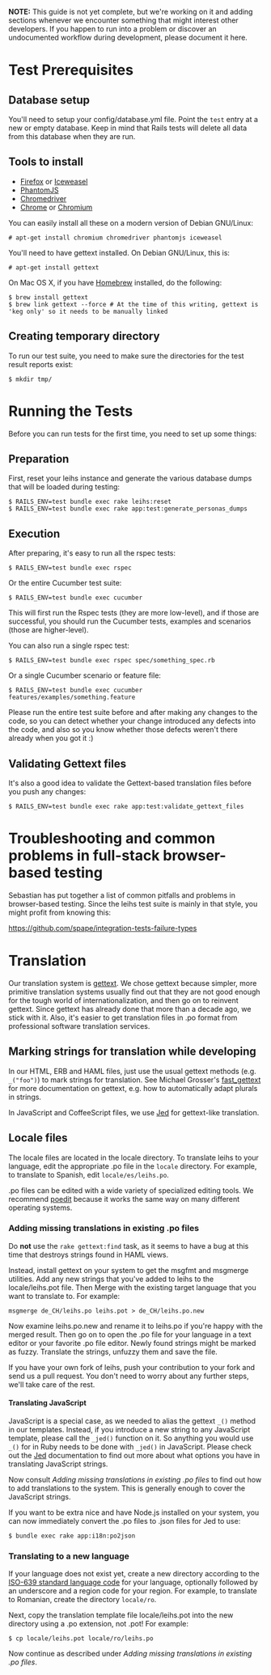 **NOTE:** This guide is not yet complete, but we're working on it and adding sections whenever we encounter something that might interest other developers. If you happen to run into a problem or discover an undocumented workflow during development, please document it here.


# Test Prerequisites

## Database setup

You'll need to setup your config/database.yml file. Point the ```test``` entry at a new or empty database. Keep in mind that Rails tests will delete all data from this database when they are run.

## Tools to install

* [Firefox](https://www.mozilla.org/firefox/) or [Iceweasel](http://www.geticeweasel.org/)
* [PhantomJS](http://phantomjs.org/)
* [Chromedriver](https://code.google.com/p/chromedriver/)
* [Chrome](https://www.google.com/intl/en/chrome/browser/) or [Chromium](http://www.chromium.org/Home)

You can easily install all these on a modern version of Debian GNU/Linux:

    # apt-get install chromium chromedriver phantomjs iceweasel

You'll need to have gettext installed. On Debian GNU/Linux, this is:

    # apt-get install gettext

On Mac OS X, if you have [Homebrew](http://brew.sh/) installed, do the following:

    $ brew install gettext
    $ brew link gettext --force # At the time of this writing, gettext is 'keg only' so it needs to be manually linked

## Creating temporary directory

To run our test suite, you need to make sure the directories for the test result reports exist:

    $ mkdir tmp/

# Running the Tests

Before you can run tests for the first time, you need to set up some things:

## Preparation

First, reset your leihs instance and generate the various database dumps that will be loaded during testing:

    $ RAILS_ENV=test bundle exec rake leihs:reset
    $ RAILS_ENV=test bundle exec rake app:test:generate_personas_dumps

## Execution

After preparing, it's easy to run all the rspec tests:

    $ RAILS_ENV=test bundle exec rspec

Or the entire Cucumber test suite:

    $ RAILS_ENV=test bundle exec cucumber

This will first run the Rspec tests (they are more low-level), and if those are successful, you should run the Cucumber tests, examples and scenarios (those are higher-level).

You can also run a single rspec test:

    $ RAILS_ENV=test bundle exec rspec spec/something_spec.rb

Or a single Cucumber scenario or feature file:

    $ RAILS_ENV=test bundle exec cucumber features/examples/something.feature

Please run the entire test suite before and after making any changes to the code, so you can detect whether your change introduced any defects into the code, and also so you know whether those defects weren't there already when you got it :)

## Validating Gettext files

It's also a good idea to validate the Gettext-based translation files before you push any changes:

    $ RAILS_ENV=test bundle exec rake app:test:validate_gettext_files

# Troubleshooting and common problems in full-stack browser-based testing

Sebastian has put together a list of common pitfalls and problems in browser-based testing. Since the leihs test suite is mainly in that style, you might profit from knowing this:

https://github.com/spape/integration-tests-failure-types

# Translation

Our translation system is [gettext](http://www.gnu.org/software/gettext/). We chose gettext because simpler, more primitive translation systems usually find out that they are not good enough for the tough world of internationalization, and then go on to reinvent gettext. Since gettext has already done that more than a decade ago, we stick with it. Also, it's easier to get translation files in .po format from professional software translation services.

## Marking strings for translation while developing

In our HTML, ERB and HAML files, just use the usual gettext methods (e.g. `_("foo")`) to mark strings for translation. See Michael Grosser's [fast_gettext](https://github.com/grosser/fast_gettext) for more documentation on gettext, e.g. how to automatically adapt plurals in strings.

In JavaScript and CoffeeScript files, we use [Jed](http://slexaxton.github.com/Jed/) for gettext-like translation.

## Locale files

The locale files are located in the locale directory. To translate leihs to your language, edit the appropriate .po file in the `locale` directory. For example, to translate to Spanish, edit `locale/es/leihs.po`.

.po files can be edited with a wide variety of specialized editing tools. We recommend [poedit](http://www.poedit.net/) because it works the same way on many different operating systems.

### Adding missing translations in existing .po files

Do **not** use the `rake gettext:find` task, as it seems to have a bug at this time that destroys strings found in HAML views.

Instead, install gettext on your system to get the msgfmt and msgmerge utilities. Add any new strings that you've added to leihs to the locale/leihs.pot file. Then Merge with the existing target language that you want to translate to. For example:

    msgmerge de_CH/leihs.po leihs.pot > de_CH/leihs.po.new

Now examine leihs.po.new and rename it to leihs.po if you're happy with the merged result. Then go on to open the .po file for your language in a text editor or your favorite .po file editor. Newly found strings might be marked as fuzzy. Translate the strings, unfuzzy them and save the file.

If you have your own fork of leihs, push your contribution to your fork and send us a pull request. You don't need to worry about any further steps, we'll take care of the rest. 

#### Translating JavaScript

JavaScript is a special case, as we needed to alias the gettext `_()` method in our templates. Instead, if you introduce a new string to any JavaScript template, please call the `_jed()` function on it. So anything you would use `_()` for in Ruby needs to be done with `_jed()` in JavaScript. Please check out the [Jed](http://slexaxton.github.com/Jed/) documentation to find out more about what options you have in translating JavaScript strings.

Now consult _Adding missing translations in existing .po files_ to find out how to add translations to the system. This is generally enough to cover the JavaScript strings.

If you want to be extra nice and have Node.js installed on your system, you can now immediately convert the .po files to .json files for Jed to use:

    $ bundle exec rake app:i18n:po2json

### Translating to a new language

If your language does not exist yet, create a new directory according to the [ISO-639 standard language code](http://en.wikipedia.org/wiki/List_of_ISO_639-1_codes) for your language, optionally followed by an underscore and a region code for your region. For example, to translate to Romanian, create the directory `locale/ro`.

Next, copy the translation template file locale/leihs.pot into the new directory using a .po extension, not .pot! For example:

    $ cp locale/leihs.pot locale/ro/leihs.po

Now continue as described under _Adding missing translations in existing .po files_.
